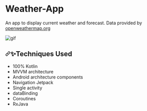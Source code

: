 # Weather-App
<p>
An app to display current weather and forecast. Data provided by <a href="https://openweathermap.org" rel="nofollow">openweathermap.org</a></p>

![gif](https://user-images.githubusercontent.com/63853553/103218752-9f962680-4924-11eb-9bee-ee76e430e9ff.gif)

<h2><a id="user-content--features" class="anchor" aria-hidden="true" href="#-features"><svg class="octicon octicon-link" viewBox="0 0 16 16" version="1.1" width="16" height="16" aria-hidden="true"><path fill-rule="evenodd" d="M7.775 3.275a.75.75 0 001.06 1.06l1.25-1.25a2 2 0 112.83 2.83l-2.5 2.5a2 2 0 01-2.83 0 .75.75 0 00-1.06 1.06 3.5 3.5 0 004.95 0l2.5-2.5a3.5 3.5 0 00-4.95-4.95l-1.25 1.25zm-4.69 9.64a2 2 0 010-2.83l2.5-2.5a2 2 0 012.83 0 .75.75 0 001.06-1.06 3.5 3.5 0 00-4.95 0l-2.5 2.5a3.5 3.5 0 004.95 4.95l1.25-1.25a.75.75 0 00-1.06-1.06l-1.25 1.25a2 2 0 01-2.83 0z"></path></svg></a><g-emoji class="g-emoji" alias="sparkles" fallback-src="https://github.githubassets.com/images/icons/emoji/unicode/2728.png">✨</g-emoji>Techniques Used</h2>
  
<ul>
<li>100% Kotlin</li>
<li>MVVM architecture</li>
<li>Android architecture components</li>
<li>Navigation Jetpack</li>
<li>Single activity</li>
<li>dataBinding</li>
<li>Coroutines</li>
<li>RxJava</li>
</ul>
